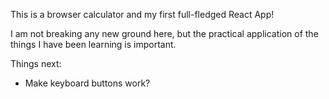 This is a browser calculator and my first full-fledged React App!

I am not breaking any new ground here, but the practical application of the things I have been learning is important.

Things next:
- Make keyboard buttons work?